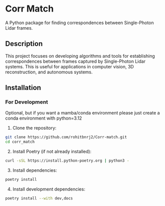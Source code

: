 # Corr Match

A Python package for finding correspondences between Single-Photon Lidar frames.

## Description

This project focuses on developing algorithms and tools for establishing correspondences between frames captured by Single-Photon Lidar systems. This is useful for applications in computer vision, 3D reconstruction, and autonomous systems.

## Installation

### For Development

Optional, but if you want a mamba/conda environment please just create a conda environment with python=3.12

1. Clone the repository:
```bash
git clone https://github.com/rohitbnrj2/Corr-match.git
cd corr_match
```

2. Install Poetry (if not already installed):
```bash
curl -sSL https://install.python-poetry.org | python3 -
```

3. Install dependencies:
```bash
poetry install
```

4. Install development dependencies:
```bash
poetry install --with dev,docs
```
